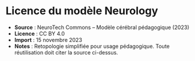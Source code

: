 # Licence du modèle Neurology

- **Source** : NeuroTech Commons – Modèle cérébral pédagogique (2023)
- **Licence** : CC BY 4.0
- **Import** : 15 novembre 2023
- **Notes** : Retopologie simplifiée pour usage pédagogique. Toute réutilisation doit citer la source ci-dessus.
